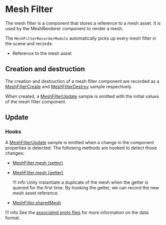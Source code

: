 # Mesh Filter

The mesh filter is a component that stores a reference to a mesh asset. It is used by the MeshRenderer component to render a mesh.

The `MeshFilterRecorderModule` automatically picks up every mesh filter in the scene and records:

- Reference to the mesh asset

## Creation and destruction

The creation and destruction of a mesh filter component are recorded as a [MeshFilterCreate](../../advanced/format-specifications/unity/mesh_filter.md#meshfiltercreate) and [MeshFilterDestroy](../../advanced/format-specifications/unity/mesh_filter.md#meshfilterdestroy) sample respectively.

When created, a [MeshFilterUpdate](../../advanced/format-specifications/unity/mesh_filter.md#meshfilterupdate) sample is emitted with the initial values of the mesh filter component.

## Update

### Hooks

A [MeshFilterUpdate](../../advanced/format-specifications/unity/mesh_filter.md#meshfilterupdate) sample is emitted when a change in the component properties is detected. The following methods are hooked to detect those changes:

- [MeshFilter.mesh (setter)](https://docs.unity3d.com/ScriptReference/MeshFilter-mesh.html)
- [MeshFilter.mesh (getter)](https://docs.unity3d.com/ScriptReference/MeshFilter-mesh.html)

    !!! info
        Unity instantiate a duplicate of the mesh when the getter is queried for the first time. By hooking the getter, we can record the new mesh asset reference.

- [MeshFilter.sharedMesh](https://docs.unity3d.com/ScriptReference/MeshFilter-sharedMesh.html)

!!! info
    See the [associated proto files](../../advanced/format-specifications/unity/mesh_filter.md) for more information on the data format.
